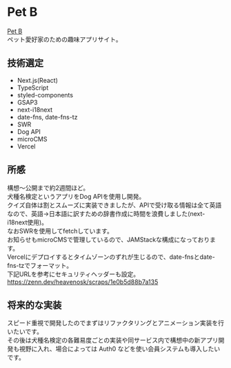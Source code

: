 # Pet B

[Pet B](https://petb.net)  
ペット愛好家のための趣味アプリサイト。

## 技術選定

- Next.js(React)
- TypeScript
- styled-components
- GSAP3
- next-i18next
- date-fns, date-fns-tz
- SWR
- Dog API
- microCMS
- Vercel

## 所感

構想〜公開まで約2週間ほど。  
犬種名検定というアプリをDog APIを使用し開発。  
クイズ自体は割とスムーズに実装できましたが、APIで受け取る情報は全て英語なので、英語→日本語に訳すための辞書作成に時間を浪費しました(next-i18next使用)。  
なおSWRを使用してfetchしています。  
お知らせもmicroCMSで管理しているので、JAMStackな構成になっております。  
Vercelにデプロイするとタイムゾーンのずれが生じるので、date-fnsとdate-fns-tzでフォーマット。  
下記URLを参考にセキュリティヘッダーも設定。  
https://zenn.dev/heavenosk/scraps/1e0b5d88b7a135  

## 将来的な実装

スピード重視で開発したのでまずはリファクタリングとアニメーション実装を行いたいです。  
その後は犬種名検定の各難易度ごとの実装や同サービス内で構想中の新アプリ開発も視野に入れ、場合によっては Auth0 などを使い会員システムも導入したいです。
